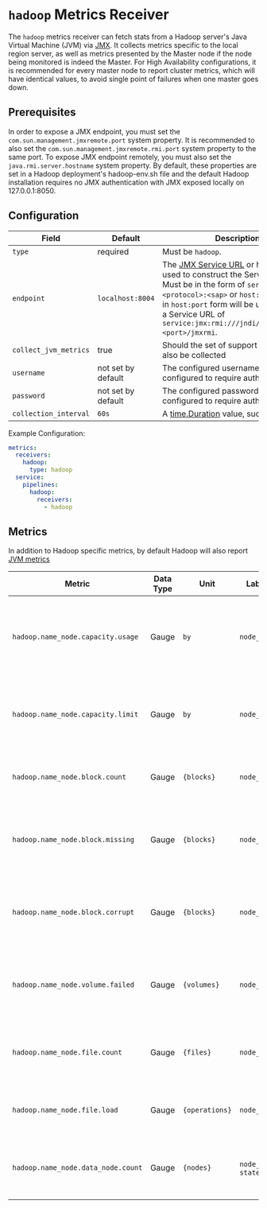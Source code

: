 # `hadoop` Metrics Receiver

The `hadoop` metrics receiver can fetch stats from a Hadoop server's Java Virtual Machine (JVM) via [JMX](https://www.oracle.com/java/technologies/javase/javamanagement.html).
It collects metrics specific to the local region server, as well as metrics presented by the Master node if the node being monitored is indeed the Master. For High Availability configurations, it is recommended for every master node to report cluster metrics, which will have identical values, to avoid single point of failures when one master goes down.
## Prerequisites

In order to expose a JMX endpoint, you must set the `com.sun.management.jmxremote.port` system property. It is recommended to also set the `com.sun.management.jmxremote.rmi.port` system property to the same port. To expose JMX endpoint remotely, you must also set the `java.rmi.server.hostname` system property. By default, these properties are set in a Hadoop deployment's hadoop-env.sh file and the default Hadoop installation requires no JMX authentication with JMX exposed locally on 127.0.0.1:8050.

## Configuration

| Field                 | Default            | Description |
| ---                   | ---                | ---         |
| `type`                | required           | Must be `hadoop`. |
| `endpoint`            | `localhost:8004`   | The [JMX Service URL](https://docs.oracle.com/javase/8/docs/api/javax/management/remote/JMXServiceURL.html) or host and port used to construct the Service URL. Must be in the form of `service:jmx:<protocol>:<sap>` or `host:port`. Values in `host:port` form will be used to create a Service URL of `service:jmx:rmi:///jndi/rmi://<host>:<port>/jmxrmi`. |
| `collect_jvm_metrics` | true               | Should the set of support [JVM metrics](https://github.com/GoogleCloudPlatform/ops-agent/blob/master/docs/jvm.md#metrics) also be collected |
| `username`            | not set by default | The configured username if JMX is configured to require authentication. |
| `password`            | not set by default | The configured password if JMX is configured to require authentication. |
| `collection_interval` | `60s`              | A [time.Duration](https://pkg.go.dev/time#ParseDuration) value, such as `30s` or `5m`. |


Example Configuration:

```yaml
metrics:
  receivers:
    hadoop:
      type: hadoop
  service:
    pipelines:
      hadoop:
        receivers:
          - hadoop
```

## Metrics
In addition to Hadoop specific metrics, by default Hadoop will also report [JVM metrics](https://github.com/GoogleCloudPlatform/ops-agent/blob/master/docs/jvm.md#metrics)

| Metric                                               | Data Type      | Unit        | Labels                         | Description |
| ---                                                  | ---            | ---         | ---                            | ---         | 
| `hadoop.name_node.capacity.usage` | Gauge | `by` | `node_name` | The current used capacity across all data nodes reporting to the name node. |
| `hadoop.name_node.capacity.limit` | Gauge | `by` | `node_name` | The total capacity allotted to data nodes reporting to the name node. |
| `hadoop.name_node.block.count` | Gauge | `{blocks}` | `node_name` | The total number of blocks on the name node. |
| `hadoop.name_node.block.missing` | Gauge | `{blocks}` | `node_name` | The number of blocks reported as missing to the name node. |
| `hadoop.name_node.block.corrupt` | Gauge | `{blocks}` | `node_name` | The number of blocks reported as corrupt to the name node. |
| `hadoop.name_node.volume.failed` | Gauge | `{volumes}` | `node_name` | The number of failed volumes reported to the name node. |
| `hadoop.name_node.file.count` | Gauge | `{files}` | `node_name` | The total number of files being tracked by the name node. |
| `hadoop.name_node.file.load` | Gauge | `{operations}` | `node_name` | The current number of concurrent file accesses. |
| `hadoop.name_node.data_node.count` | Gauge | `{nodes}` | `node_name`, `state` | The number of data nodes reporting to the name node. |
